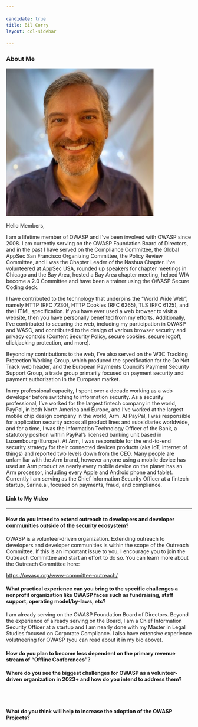 ```yaml
---

candidate: true
title: Bil Corry 
layout: col-sidebar

---
```


### About Me
![Bil Corry](/assets/images/bil_corry_photo.jpg)

Hello Members,

I am a lifetime member of OWASP and I've been involved with OWASP since 2008. I am currently serving on the OWASP Foundation Board of Directors, and in the past I have served on the Compliance Committee, the Global AppSec San Francisco Organizing Committee, the Policy Review Committee, and I was the Chapter Leader of the Nashua Chapter.  I've volunteered at AppSec USA, rounded up speakers for chapter meetings in Chicago and the Bay Area, hosted a Bay Area chapter meeting, helped WIA become a 2.0 Committee and have been a trainer using the OWASP Secure Coding deck.

I have contributed to the technology that underpins the “World Wide Web”, namely HTTP (RFC 7230), HTTP Cookies (RFC 6265), TLS (RFC 6125), and the HTML specification. If you have ever used a web browser to visit a website, then you have personally benefited from my efforts. Additionally, I’ve contributed to securing the web, including my participation in OWASP and WASC, and contributed to the design of various browser security and privacy controls (Content Security Policy, secure cookies, secure logoff, clickjacking protection, and more).

Beyond my contributions to the web, I’ve also served on the W3C Tracking Protection Working Group, which produced the specification for the Do Not Track web header, and the European Payments Council’s Payment Security Support Group, a trade group primarily focused on payment security and payment authorization in the European market.

In my professional capacity, I spent over a decade working as a web developer before switching to information security. As a security professional, I’ve worked for the largest fintech company in the world, PayPal, in both North America and Europe, and I’ve worked at the largest mobile chip design company in the world, Arm. At PayPal, I was responsible for application security across all product lines and subsidiaries worldwide, and for a time, I was the Information Technology Officer of the Bank, a statutory position within PayPal’s licensed banking unit based in Luxembourg (Europe). At Arm, I was responsible for the end-to-end security strategy for their connected devices products (aka IoT, internet of things) and reported two levels down from the CEO. Many people are unfamiliar with the Arm brand, however anyone using a mobile device has used an Arm product as nearly every mobile device on the planet has an Arm processor, including every Apple and Android phone and tablet.  Currently I am serving as the Chief Information Security Officer at a fintech startup, Sarine.ai, focused on payments, fraud, and compliance.

#### Link to My Video



--- 

#### How do you intend to extend outreach to developers and developer communities outside of the security ecosystem?

OWASP is a volunteer-driven organization.  Extending outreach to developers and developer communities is within the scope of the Outreach Committee.  If this is an important issue to you, I encourage you to join the Outreach Committee and start an effort to do so.  You can learn more about the Outreach Committee here: 

https://owasp.org/www-committee-outreach/


#### What practical experience can you bring to the specific challenges a nonprofit organization like OWASP faces such as fundraising, staff support, operating model/by-laws, etc?

I am already serving on the OWASP Foundation Board of Directors.  Beyond the experience of already serving on the Board, I am a Chief Information Security Officer at a startup and I am nearly done with my Master in Legal Studies focused on Corporate Compliance.  I also have extensive experience volutneering for OWASP (you can read about it in my bio above).


#### How do you plan to become less dependent on the primary revenue stream of “Offline Conferences”?




#### Where do you see the biggest challenges for OWASP as a volunteer-driven organization in 2023+ and how do you intend to address them?

```



```

#### What do you think will help to increase the adoption of the OWASP Projects?

```


```

